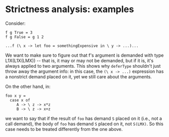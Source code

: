 # Strictness analysis: examples



Consider:


```wiki
f g True = 3
f g False = g 1 2

...f (\ x -> let foo = somethingExpensive in \ y -> ...)...
```


We want to make sure to figure out that f's argument is demanded with type L1X(L1X(LMX)) -- that is, it may or may not be demanded, but if it is, it's always applied to two arguments. This shows why `deferType` shouldn't just throw away the argument info: in this case, the `(\ x -> ...)` expression has a nonstrict demand placed on it, yet we still care about the arguments.



On the other hand, in:


```wiki
foo x y = 
  case x of
     A -> \ z -> x*z
     B -> \ z -> x+z
```


we want to say that if the result of `foo` has demand `S` placed on it (i.e., not a call demand), the body of `foo` has demand `S` placed on it, not `S(LMX)`. So this case needs to be treated differently from the one above.



